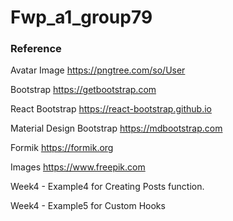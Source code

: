 # Fwp_a1_group79


### **Reference**

Avatar Image
<https://pngtree.com/so/User>

Bootstrap
<https://getbootstrap.com>

React Bootstrap
<https://react-bootstrap.github.io>

Material Design Bootstrap
<https://mdbootstrap.com>

Formik
<https://formik.org>

Images
<https://www.freepik.com>

Week4 - Example4 for Creating Posts function.

Week4 - Example5 for Custom Hooks